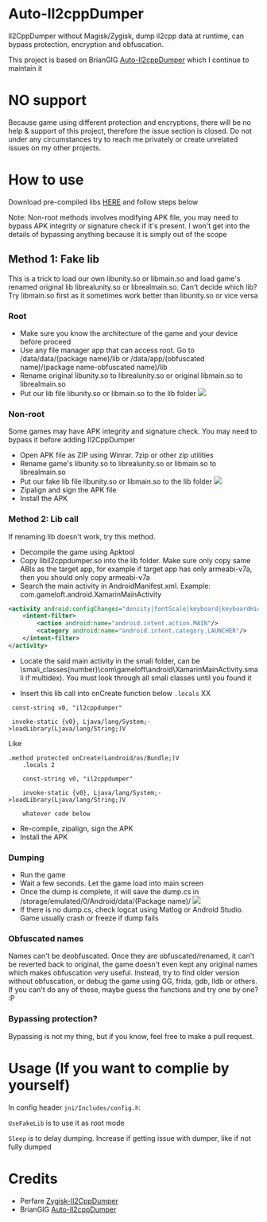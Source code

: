 # Auto-Il2cppDumper
Il2CppDumper without Magisk/Zygisk, dump il2cpp data at runtime, can bypass protection, encryption and obfuscation.

This project is based on BrianGIG [Auto-Il2cppDumper](https://github.com/BryanGIG/Auto-Il2cppDumper) which I continue to maintain it

# NO support

Because game using different protection and encryptions, there will be no help & support of this project, therefore the issue section is closed. Do not under any circumstances try to reach me privately or create unrelated issues on my other projects.

# How to use
Download pre-compiled libs [HERE](https://github.com/AndnixSH/Auto-Il2cppDumper/releases) and follow steps below

Note: Non-root methods involves modifying APK file, you may need to bypass APK integrity or signature check if it's present. I won't get into the details of bypassing anything because it is simply out of the scope

## Method 1: Fake lib
This is a trick to load our own libunity.so or libmain.so and load game's renamed original lib librealunity.so or librealmain.so. Can't decide which lib? Try libmain.so first as it sometimes work better than libunity.so or vice versa

### Root
- Make sure you know the architecture of the game and your device before proceed
- Use any file manager app that can access root. Go to /data/data/(package name)/lib or /data/app/(obfuscated name)/(package name-obfuscated name)/lib
- Rename original libunity.so to librealunity.so or original libmain.so to librealmain.so
- Put our lib file libunity.so or libmain.so to the lib folder
  ![](Images/1.png)

### Non-root
Some games may have APK integrity and signature check. You may need to bypass it before adding Il2CppDumper

- Open APK file as ZIP using Winrar. 7zip or other zip utilities
- Rename game's libunity.so to librealunity.so or libmain.so to librealmain.so
- Put our fake lib file libunity.so or libmain.so to the lib folder
  ![](Images/3.png)
- Zipalign and sign the APK file
- Install the APK

### Method 2: Lib call
If renaming lib doesn't work, try this method.

- Decompile the game using Apktool
- Copy libil2cppdumper.so into the lib folder. Make sure only copy same ABIs as the target app, for example if target app has only armeabi-v7a, then you should only copy armeabi-v7a
- Search the main activity in AndroidManifest.xml. Example: com.gameloft.android.XamarinMainActivity

```xml
<activity android:configChanges="density|fontScale|keyboard|keyboardHidden|layoutDirection|locale|mcc|mnc|navigation|orientation|screenLayout|screenSize|smallestScreenSize|touchscreen|uiMode" android:label="@string/icon_label" android:launchMode="singleTop" android:multiprocess="false" android:name="com.gameloft.android.XamarinMainActivity" android:resizeableActivity="false" android:screenOrientation="sensorLandscape" android:theme="@style/Theme.acp.notitlebar.fullscreen">
    <intent-filter>
        <action android:name="android.intent.action.MAIN"/>
        <category android:name="android.intent.category.LAUNCHER"/>
    </intent-filter>
</activity>
```

- Locate the said main activity in the smali folder, can be \smali_classes(number)\com\gameloft\android\XamarinMainActivity.smali if multidex). You must look through all smali classes until you found it

- Insert this lib call into onCreate function below `.locals` XX

```smali
 const-string v0, "il2cppdumper"
 
 invoke-static {v0}, Ljava/lang/System;->loadLibrary(Ljava/lang/String;)V
```

Like

```smali
.method protected onCreate(Landroid/os/Bundle;)V
    .locals 2

    const-string v0, "il2cppdumper"
 
    invoke-static {v0}, Ljava/lang/System;->loadLibrary(Ljava/lang/String;)V

    whatever code below
```

- Re-compile, zipalign, sign the APK
- Install the APK

### Dumping
- Run the game
- Wait a few seconds. Let the game load into main screen
- Once the dump is complete, it will save the dump.cs in /storage/emulated/0/Android/data/(Package name)/
  ![](Images/2.png)
- If there is no dump.cs, check logcat using Matlog or Android Studio. Game usually crash or freeze if dump fails

### Obfuscated names
Names can't be deobfuscated. Once they are obfuscated/renamed, it can't be reverted back to original, the game doesn't even kept any original names which makes obfuscation very useful. Instead, try to find older version without obfuscation, or debug the game using GG, frida, gdb, lldb or others. If you can't do any of these, maybe guess the functions and try one by one? :P

### Bypassing protection?
Bypassing is not my thing, but if you know, feel free to make a pull request.

# Usage (If you want to complie by yourself)

In config header `jni/Includes/config.h`:

`UseFakeLib` is to use it as root mode

`Sleep` is to delay dumping. Increase if getting issue with dumper, like if not fully dumped

# Credits
- Perfare [Zygisk-Il2CppDumper](https://github.com/Perfare/Zygisk-Il2CppDumper)
- BrianGIG [Auto-Il2cppDumper](https://github.com/BryanGIG/Auto-Il2cppDumper)
